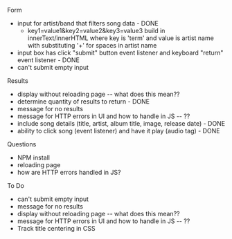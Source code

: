 Form
- input for artist/band that filters song data - DONE
    - key1=value1&key2=value2&key3=value3 build in innerText/innerHTML where key is 'term' and value is artist name with substituting '+' for spaces in artist name
- input box has click "submit" button event listener and keyboard "return" event listener - DONE
- can't submit empty input

Results
- display without reloading page -- what does this mean??
- determine quantity of results to return - DONE
- message for no results
- message for HTTP errors in UI and how to handle in JS -- ??
- include song details (title, artist, album title, image, release date) - DONE
- ability to click song (event listener) and have it play (audio tag) - DONE

Questions
- NPM install
- reloading page
- how are HTTP errors handled in JS?

To Do
- can't submit empty input
- message for no results
- display without reloading page -- what does this mean??
- message for HTTP errors in UI and how to handle in JS -- ??
- Track title centering in CSS